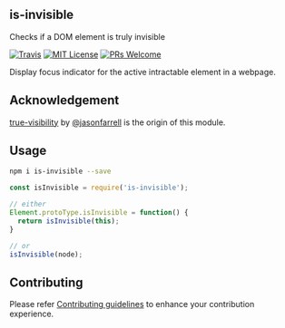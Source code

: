 is-invisible
---
Checks if a DOM element is truly invisible

[![Travis](https://img.shields.io/travis/sarbbottam/is-invisible.svg?maxAge=2592000&style=flat-square)](https://travis-ci.org/sarbbottam/is-invisible)
[![MIT License](https://img.shields.io/npm/l/watch-and-rsync.svg?maxAge=2592000&style=flat-square)](http://opensource.org/licenses/MIT)
[![PRs Welcome](https://img.shields.io/badge/PRs-welcome-brightgreen.svg?maxAge=2592000&style=flat-square)](http://makeapullrequest.com)

Display focus indicator for the active intractable element in a webpage.

## Acknowledgement

[true-visibility](https://github.com/UseAllFive/true-visibility) by [@jasonfarrell](https://github.com/jasonfarrell) is the origin of this module.

## Usage

```sh
npm i is-invisible --save
```

```js
const isInvisible = require('is-invisible');

// either
Element.protoType.isInvisible = function() {
  return isInvisible(this);
}

// or
isInvisible(node);
```

## Contributing

Please refer [Contributing guidelines](contributing.md) to enhance your contribution experience.
